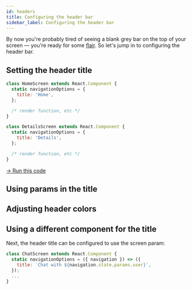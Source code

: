 ```yaml
---
id: headers
title: Configuring the header bar
sidebar_label: Configuring the header bar
---
```


By now you're probably tired of seeing a blank grey bar on the top of your screen &mdash; you're ready for some [flair](https://memegenerator.net/img/images/600x600/14303485/stan-flair-office-space.jpg). So let's jump in to configuring the header bar.

## Setting the header title

```js
class HomeScreen extends React.Component {
  static navigationOptions = {
    title: 'Home',
  };

  /* render function, etc */
}

class DetailsScreen extends React.Component {
  static navigationOptions = {
    title: 'Details',
  };

  /* render function, etc */
}
```

<a href="https://snack.expo.io/@react-navigation/setting-header-title" target="blank" class="run-code-button">&rarr; Run this code</a>

## Using params in the title

## Adjusting header colors

## Using a different component for the title

Next, the header title can be configured to use the screen param:

```js
class ChatScreen extends React.Component {
  static navigationOptions = ({ navigation }) => ({
    title: `Chat with ${navigation.state.params.user}`,
  });
  ...
}
```

<!-- Each screen can configure various aspects about how it gets presented in parent navigators. You can configure 

**Static configuration:** Each navigation option can either be directly assigned:

```js
class MyScreen extends React.Component {
  static navigationOptions = {
    title: 'Great',
  };
  ...
```

**Dynamic Configuration**

Or, the options can be a function that takes the following arguments, and returns an object of navigation options that will override the route-defined and navigator-defined navigationOptions.

- `props` - The same props that are available to the screen component
  - `navigation` - The [navigation prop](/docs/navigators/navigation-prop) for the screen, with the screen's route at `navigation.state`
  - `screenProps` - The props passing from above the navigator component
  - `navigationOptions` - The default or previous options that would be used if new values are not provided

```js
class ProfileScreen extends React.Component {
  static navigationOptions = ({ navigation, screenProps }) => ({
    title: navigation.state.params.name + "'s Profile!",
    headerRight: <Button color={screenProps.tintColor} {...} />,
  });
  ...
```

The screenProps are passed in at render-time. If this screen was hosted in a SimpleApp navigator:

```js
<SimpleApp
  screenProps={{tintColor: 'blue'}}
  // navigation={{state, dispatch}} // optionally control the app
/>
```

## Generic Navigation Options

The `title` navigation option is generic between every navigator. It is used to set the title string for a given screen.

```js
class MyScreen extends React.Component {
  static navigationOptions = {
    title: 'Great',
  };
  ...
```

Unlike the other nav options which are only utilized by the navigator view, the title option can be used by the environment to update the title in the browser window or app switcher.

## Default Navigation Options

It's very common to define `navigationOptions` on a screen, but sometimes it is useful to define `navigationOptions` on a navigator too.

Imagine the following scenario:
Your `TabNavigator` represents one of the screens in the app, and is nested within a top-level `StackNavigator`:

```
StackNavigator({
  route1: { screen: RouteOne },
  route2: { screen: MyTabNavigator },
});
```

Now, when `route2` is active, you would like to change the tint color of a header. It's easy to do it for `route1`, and it should also be easy to do it for `route2`. This is what Default Navigation Options are for - they are simply `navigationOptions` set on a navigator:

```js
const MyTabNavigator = TabNavigator({
  profile: ProfileScreen,
  ...
}, {
  navigationOptions: {
    headerTintColor: 'blue',
  },
});
```

Note that you can still decide to **also** specify the `navigationOptions` on the screens at the leaf level - e.g.  the `ProfileScreen` above. The `navigationOptions` from the screen will be merged key-by-key with the default options coming from the navigator. Whenever both the navigator and screen define the same option (e.g. `headerTintColor`), the screen wins. Therefore, you could change the tint color when `ProfileScreen` is active by doing the following:

```js
class ProfileScreen extends React.Component {
  static navigationOptions = {
    headerTintColor: 'black',
  };
  ...
}
```

## Navigation Option Reference

List of available navigation options depends on the `navigator` the screen is added to.

Check available options for:
- [`drawer navigator`](/docs/navigators/drawer#Screen-Navigation-Options)
- [`stack navigator`](/docs/navigators/stack#Screen-Navigation-Options)
- [`tab navigator`](/docs/navigators/tab#Screen-Navigation-Options) -->
